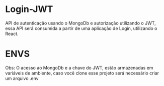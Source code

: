# Login-JWT
API de autenticação usando o MongoDb e autorização utilizando o JWT, essa API será consumida a partir de uma aplicação de Login, utilizando o React.

# ENVS
Obs: O acesso ao MongoDb e a chave do JWT, estão armazenadas em variáveis de ambiente, caso você clone esse projeto será necessário criar um arquivo .env



